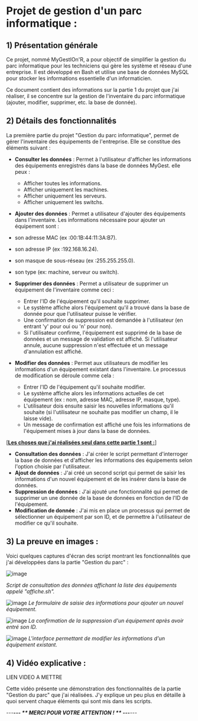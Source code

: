 # Projet de gestion d'un parc informatique : 

## 1) Présentation générale

Ce projet, nommé MyGestIOn'R, a pour objectif de simplifier la gestion du parc informatique pour les techniciens qui gère les système et réseau d'une entreprise. Il est développé en Bash et utilise une base de données MySQL pour stocker les informations essentielle d'un informaticien.

Ce document contient des informations sur la partie 1 du projet que j'ai réaliser, il se concentre sur la gestion de l'inventaire du parc informatique (ajouter, modifier, supprimer, etc. la base de donnée).

## 2) Détails des fonctionnalités

La première partie du projet "Gestion du parc informatique", permet de gérer l'inventaire des équipements de l'entreprise. Elle se constitue des éléments suivant :

* **Consulter les données** : Permet à l'utilisateur d'afficher les informations des équipements enregistrés dans la base de données MyGest. elle peux :
    * Afficher toutes les informations.
    * Afficher uniquement les machines.
    * Afficher uniquement les serveurs.
    * Afficher uniquement les switchs.
      
* **Ajouter des données** : Permet a utilisateur d'ajouter des équipements dans l'inventaire. Les informations nécessaire pour ajouter un équipement sont :
*  son adresse MAC (ex :00:1B:44:11:3A:B7).
*  son adresse IP (ex :192.168.16.24).
*  son masque de sous-réseau (ex :255.255.255.0).
*  son type (ex: machine, serveur ou switch).
  
* **Supprimer des données** : Permet a utilisateur de supprimer un équipement de l'inventaire comme ceci :
   * Entrer l'ID de l'équipement qu'il souhaite supprimer.
   * Le système affiche alors l'équipement qu'il a trouvé dans la base de donnée pour que l'utilisateur puisse le vérifier.
   * Une confirmation de suppression est demandée à l'utilisateur (en entrant 'y' pour oui ou 'n' pour non).
   * Si l'utilisateur confirme, l'équipement est supprimé de la base de données et un message de validation est affiché. Si l'utilisateur annule, aucune suppression n'est effectuée et un message d'annulation est affiché.

* **Modifier des données** : Permet aux utilisateurs de modifier les informations d'un équipement existant dans l'inventaire. Le processus de modification se déroule comme cela :
    * Entrer l'ID de l'équipement qu'il souhaite modifier.
    * Le système affiche alors les informations actuelles de cet équipement (ex : nom, adresse MAC, adresse IP, masque, type).
    * L'utilisateur dois ensuite saisir les nouvelles informations qu'il souhaite (si l'utilisateur ne souhaite pas modifier un champ, il le laisse vide).
    * Un message de confirmation est affiché une fois les informations de l'équipement mises à jour dans la base de données.
      

[**<ins>**Les choses que j'ai réalisées seul dans cette partie 1 sont :**</ins>**]

* **Consultation des données** : J'ai créer le script permettant d'interroger la base de données et d'afficher les informations des équipements selon l'option choisie par l'utilisateur.
* **Ajout de données** : J'ai créé un second script qui permet de saisir les informations d'un nouvel équipement et de les insérer dans la base de données.
* **Suppression de données** : J'ai ajouté une fonctionnalité qui permet de supprimer un une donnée de la base de données en fonction de l'ID de l'équipement.
* **Modification de donnée** : J'ai mis en place un processus qui permet de sélectionner un équipement par son ID, et de permettre à l'utilisateur de modifier ce qu'il souhaite.

## 3) La preuve en images : 

Voici quelques captures d'écran des script montrant les fonctionnalités que j'ai développées dans la partie "Gestion du parc" :

![image](https://github.com/user-attachments/assets/1b4c3122-7f6b-4dac-9450-8e7b1548a293)

*Script de consultation des données affichant la liste des équipements appelé "affiche.sh".*

![image](https://github.com/user-attachments/assets/be7e087c-2cff-4e1d-8000-b80c873a189b)
*Le formulaire de saisie des informations pour ajouter un nouvel équipement.*

![image](https://github.com/user-attachments/assets/cf926523-80e7-4560-8949-6934adc3346c)
*La confirmation de la suppression d'un équipement après avoir entré son ID.*

![image](https://github.com/user-attachments/assets/e715f736-a6d3-4cbb-bdde-a843b3b5614d)
*L'interface permettant de modifier les informations d'un équipement existant.*

## 4) Vidéo explicative : 
LIEN VIDEO A METTRE

Cette vidéo présente une démonstration des fonctionnalités de la partie "Gestion du parc" que j'ai réalisées. J'y explique un peu plus en détaille à quoi servent chaque éléments qui sont mis dans les scripts.

---___---  ** MERCI POUR VOTRE ATTENTION ! ** ---___---
